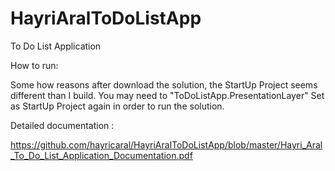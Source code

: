 # HayriAralToDoListApp
To Do List Application

How to run:

Some how reasons after download the solution, the StartUp Project seems different than I build.
You may need to "ToDoListApp.PresentationLayer" Set as StartUp Project again in order to run the solution.

Detailed documentation : 

https://github.com/hayricaral/HayriAralToDoListApp/blob/master/Hayri_Aral_To_Do_List_Application_Documentation.pdf
